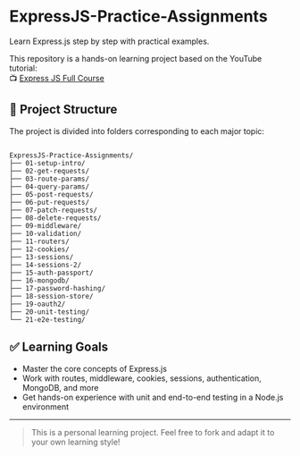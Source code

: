 # ExpressJS-Practice-Assignments
Learn Express.js step by step with practical examples.

This repository is a hands-on learning project based on the YouTube tutorial:  
📺 [Express JS Full Course](https://www.youtube.com/watch?v=nH9E25nkk3I)

## 📁 Project Structure

The project is divided into folders corresponding to each major topic:

```

ExpressJS-Practice-Assignments/
├── 01-setup-intro/
├── 02-get-requests/
├── 03-route-params/
├── 04-query-params/
├── 05-post-requests/
├── 06-put-requests/
├── 07-patch-requests/
├── 08-delete-requests/
├── 09-middleware/
├── 10-validation/
├── 11-routers/
├── 12-cookies/
├── 13-sessions/
├── 14-sessions-2/
├── 15-auth-passport/
├── 16-mongodb/
├── 17-password-hashing/
├── 18-session-store/
├── 19-oauth2/
├── 20-unit-testing/
└── 21-e2e-testing/

````

## ✅ Learning Goals

* Master the core concepts of Express.js
* Work with routes, middleware, cookies, sessions, authentication, MongoDB, and more
* Get hands-on experience with unit and end-to-end testing in a Node.js environment

---

> This is a personal learning project. Feel free to fork and adapt it to your own learning style!

